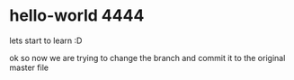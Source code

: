 # hello-world 4444 
lets start to learn :D

ok so now we are trying to change the 
branch and commit it to the original master file
